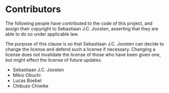 # Contributors

The following people have contributed to the code of this project,
and assign their copyright to Sebastiaan J.C. Joosten, asserting
that they are able to do so under applicable law.

The purpose of this clause is so that Sebastiaan J.C. Joosten can
decide to change the license and defend such a license if necessary.
Changing a license does not invalidate the license of those who have
been given one, but might effect the license of future updates.

- Sebastiaan J.C. Joosten
- Mikio Obuchi
- Lucas Boebel
- Chibuzo Chiwike

